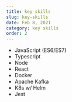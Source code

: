 ```yaml
---
title: key skills
slug: key-skills
date: Feb 8, 2021
category: key skills
order: 2
---
```


- JavaScript (ES6/ES7)
- Typescript
- Node
- React
- Docker
- Apache Kafka
- K8s w/ Helm
- Jest
